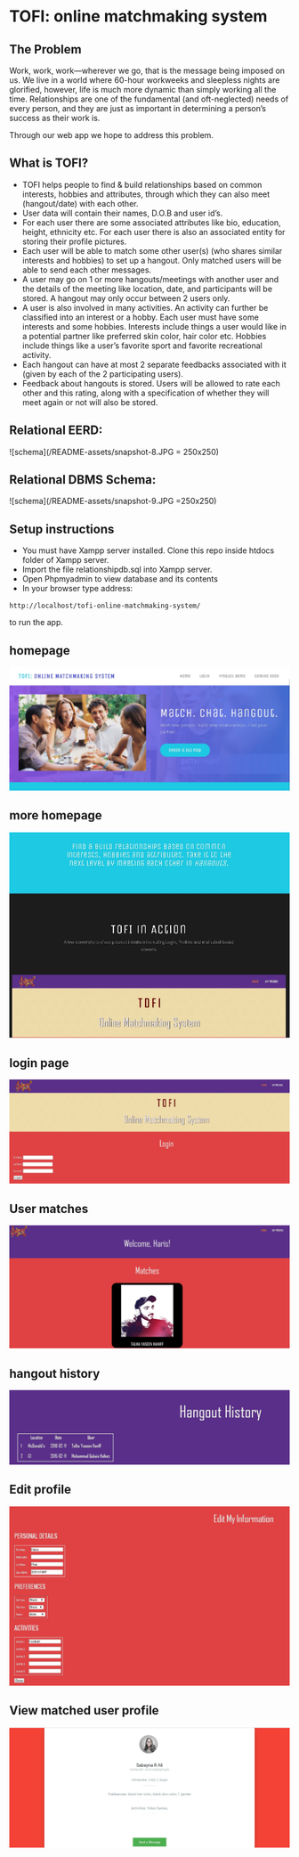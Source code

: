 # TOFI: online matchmaking system
## The Problem
Work, work, work—wherever we go, that is the message being imposed on us. We live in a world where 60-hour workweeks and sleepless nights are glorified, however, life is much more dynamic than simply working all the time. Relationships are one of the fundamental (and oft-neglected) needs of every person, and they are just as important in determining a person’s success as their work is. 

Through our web app we hope to address this problem.

## What is TOFI?
- TOFI helps people to find & build relationships based on common interests, hobbies and attributes, through which they can also meet (hangout/date) with each other.
- User data will contain their names, D.O.B and user id’s.
- For each user there are some associated attributes like bio, education, height, ethnicity etc. For each user there is also an associated entity for storing their profile pictures.
- Each user will be able to match some other user(s) (who shares similar interests and hobbies) to set up a hangout. Only matched users will be able to send each other messages.
- A user may go on 1 or more hangouts/meetings with another user and the details of the meeting like location, date, and participants will be stored. A hangout may only occur between 2 users only.
- A user is also involved in many activities. An activity can further be classified into an interest or a hobby. Each user must have some interests and some hobbies. Interests include things a user would like in a potential partner like preferred skin color, hair color etc. Hobbies include things like a user’s favorite sport and favorite recreational activity.
- Each hangout can have at most 2 separate feedbacks associated with it (given by each of the 2 participating users).
- Feedback about hangouts is stored. Users will be allowed to rate each other and this rating, along with a specification of whether they will meet again or not will also be stored.

## Relational EERD:
![schema](/README-assets/snapshot-8.JPG = 250x250)


## Relational DBMS Schema:
![schema](/README-assets/snapshot-9.JPG =250x250)


## Setup instructions
- You must have Xampp server installed. Clone this repo inside htdocs folder of Xampp server.
- Import the file relationshipdb.sql into Xampp server.
- Open Phpmyadmin to view database and its contents
- In your browser type address:
```
http://localhost/tofi-online-matchmaking-system/
```
to run the app.


## homepage
![homepage](/README-assets/snapshot-1.JPG)
## more homepage
![more](/README-assets/snapshot-2.JPG)
## login page
![login](/README-assets/snapshot-3.JPG)
## User matches 
![matches](/README-assets/snapshot-4.JPG)
## hangout history
![hangout](/README-assets/snapshot-5.JPG)
## Edit profile
![editprofile](/README-assets/snapshot-6.JPG)
## View matched user profile
![matchedusers](/README-assets/snapshot-7.JPG)
